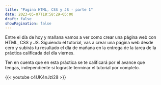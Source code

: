 ```yaml
---
title: "Pagina HTML, CSS y JS - parte 1"
date: 2023-05-07T18:58:29-05:00
draft: false
showPagination: false
---
```


Entre el día de hoy y mañana vamos a ver como crear una página web con HTML, CSS y JS. Siguiendo el tutorial, vas a crear una página web desde cero y subirás tu resultado el día de mañana en la entrega de la tarea de la práctica calificada del día viernes.

Ten en cuenta que en esta práctica se te calificará por el avance que tengas, independiente si lograste terminar el tutorial por completo.

{{< youtube c4UK4nJzi28 >}}